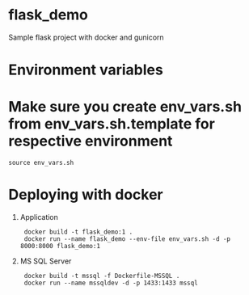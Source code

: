 # flask_demo
Sample flask project with docker and gunicorn


# Environment variables
# Make sure you create env_vars.sh from env_vars.sh.template for respective environment

    source env_vars.sh

# Deploying with docker

1. Application

        docker build -t flask_demo:1 .
        docker run --name flask_demo --env-file env_vars.sh -d -p 8000:8000 flask_demo:1

2. MS SQL Server

        docker build -t mssql -f Dockerfile-MSSQL .
        docker run --name mssqldev -d -p 1433:1433 mssql
